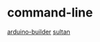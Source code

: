 # command-line

[arduino-builder](https://github.com/arduino/arduino-builder)
[sultan](https://github.com/aeroxis/sultan)
